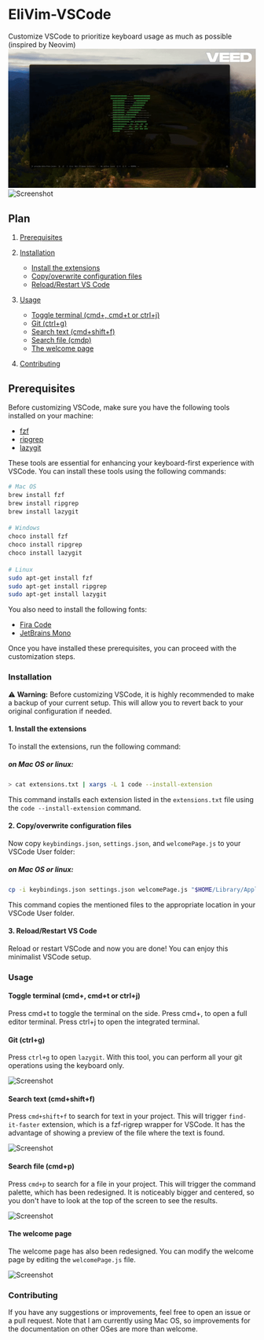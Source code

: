 # EliVim-VSCode
Customize VSCode to prioritize keyboard usage as much as possible (inspired by Neovim)
<img src="https://github.com/EliTheSurfer/EliVim-VSCode/blob/main/assets/presentation.gif" width="1050px">
<img alt="Screenshot" src="https://elivim-vscode.s3.eu-west-3.amazonaws.com/vscode+ricing/Screenshot+2024-08-09+at+01.11.50.png">

## Plan

1. [Prerequisites](#prerequisites)
2. [Installation](#installation)
   - [Install the extensions](#1-install-the-extensions)
   - [Copy/overwrite configuration files](#2-copyoverwrite-configuration-files)
   - [Reload/Restart VS Code](#3-reloadrestart-vs-code)
3. [Usage](#usage)
   - [Toggle terminal (cmd+,  cmd+t or ctrl+j)](#toggle-terminal-cmd-cmdt-or-ctrlj)
   - [Git (ctrl+g)](#git-ctrlg)
   - [Search text (cmd+shift+f)](#search-text-cmdshiftf)
   - [Search file (cmdp)](#search-file-cmdp)
   - [The welcome page](#the-welcome-page)

4. [Contributing](#contributing)


## Prerequisites

Before customizing VSCode, make sure you have the following tools installed on your machine:

- [fzf](https://github.com/junegunn/fzf)
- [ripgrep](https://github.com/BurntSushi/ripgrep)
- [lazygit](https://github.com/jesseduffield/lazygit)

These tools are essential for enhancing your keyboard-first experience with VSCode.
You can install these tools using the following commands:
```bash
# Mac OS
brew install fzf
brew install ripgrep
brew install lazygit

# Windows
choco install fzf
choco install ripgrep
choco install lazygit

# Linux
sudo apt-get install fzf
sudo apt-get install ripgrep
sudo apt-get install lazygit
```

You also need to install the following fonts:
- [Fira Code](https://github.com/tonsky/FiraCode)
- [JetBrains Mono](https://www.jetbrains.com/fr-fr/lp/mono/)


Once you have installed these prerequisites, you can proceed with the customization steps.

### Installation

⚠️ **Warning:** Before customizing VSCode, it is highly recommended to make a backup of your current setup. This will allow you to revert back to your original configuration if needed.


#### 1. Install the extensions
To install the extensions, run the following command: 
##### on Mac OS or linux:
```bash
> cat extensions.txt | xargs -L 1 code --install-extension
```

This command installs each extension listed in the `extensions.txt` file using the `code --install-extension` command.

#### 2. Copy/overwrite configuration files
Now copy `keybindings.json`, `settings.json`, and `welcomePage.js` to your VSCode User folder:
##### on Mac OS or linux:
```bash
cp -i keybindings.json settings.json welcomePage.js "$HOME/Library/Application Support/Code/User"
```
This command copies the mentioned files to the appropriate location in your VSCode User folder.

#### 3. Reload/Restart VS Code
Reload or restart VSCode and
now you are done! You can enjoy this minimalist VSCode setup.

### Usage

#### Toggle terminal (cmd+,  cmd+t or ctrl+j)
Press cmd+t to toggle the terminal on the side.
Press cmd+, to open a full editor terminal.
Press ctrl+j to open the integrated terminal.

#### Git (ctrl+g)
Press `ctrl+g` to open `lazygit`.
With this tool, you can perform all your git operations using the keyboard only.

<img alt="Screenshot" src="https://elivim-vscode.s3.eu-west-3.amazonaws.com/vscode+ricing/Screenshot+2024-08-09+at+01.03.14.png">

#### Search text (cmd+shift+f)
Press `cmd+shift+f` to search for text in your project.
This will trigger `find-it-faster` extension, which is a fzf-rigrep wrapper for VSCode.
It has the advantage of showing a preview of the file where the text is found.

<img alt="Screenshot" src="https://elivim-vscode.s3.eu-west-3.amazonaws.com/vscode+ricing/Screenshot+2024-08-09+at+01.47.09.png"> 

#### Search file (cmd+p)
Press `cmd+p` to search for a file in your project.
This will trigger the command palette, which has been redesigned. It is noticeably bigger and centered, so you don't have to look at the top of the screen to see the results.

<img alt="Screenshot" src="https://elivim-vscode.s3.eu-west-3.amazonaws.com/vscode+ricing/Screenshot+2024-08-09+at+01.47.47.png">

#### The welcome page
The welcome page has also been redesigned.
You can modify the welcome page by editing the `welcomePage.js` file.

<img alt="Screenshot" src="https://elivim-vscode.s3.eu-west-3.amazonaws.com/vscode+ricing/Screenshot+2024-08-09+at+01.46.39.png"> 

### Contributing
If you have any suggestions or improvements, feel free to open an issue or a pull request.
Note that I am currently using Mac OS, so improvements for the documentation on other OSes are more than welcome.
